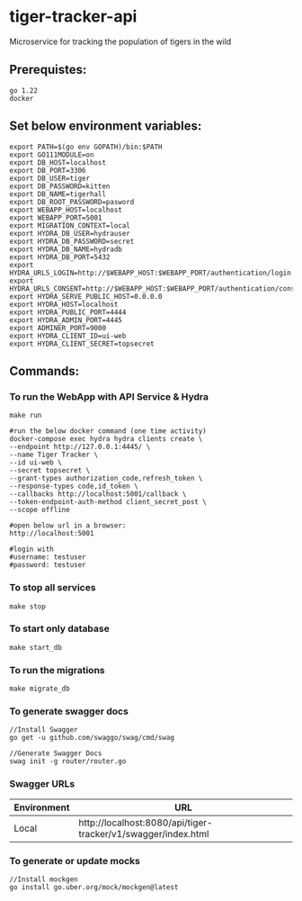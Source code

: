 # tiger-tracker-api
Microservice for tracking the population of tigers in the wild

## Prerequistes:
    go 1.22
    docker

## Set below environment variables:
    export PATH=$(go env GOPATH)/bin:$PATH
    export GO111MODULE=on
    export DB_HOST=localhost
    export DB_PORT=3306
    export DB_USER=tiger
    export DB_PASSWORD=kitten
    export DB_NAME=tigerhall
    export DB_ROOT_PASSWORD=pasword
    export WEBAPP_HOST=localhost
    export WEBAPP_PORT=5001
    export MIGRATION_CONTEXT=local
    export HYDRA_DB_USER=hydrauser
    export HYDRA_DB_PASSWORD=secret
    export HYDRA_DB_NAME=hydradb
    export HYDRA_DB_PORT=5432
    export HYDRA_URLS_LOGIN=http://$WEBAPP_HOST:$WEBAPP_PORT/authentication/login
    export HYDRA_URLS_CONSENT=http://$WEBAPP_HOST:$WEBAPP_PORT/authentication/consent
    export HYDRA_SERVE_PUBLIC_HOST=0.0.0.0
    export HYDRA_HOST=localhost
    export HYDRA_PUBLIC_PORT=4444
    export HYDRA_ADMIN_PORT=4445
    export ADMINER_PORT=9000
    export HYDRA_CLIENT_ID=ui-web
    export HYDRA_CLIENT_SECRET=topsecret
    

## Commands:

### To run the WebApp with API Service & Hydra
    make run

    #run the below docker command (one time activity)
    docker-compose exec hydra hydra clients create \
    --endpoint http://127.0.0.1:4445/ \
    --name Tiger Tracker \
    --id ui-web \
    --secret topsecret \
    --grant-types authorization_code,refresh_token \
    --response-types code,id_token \
    --callbacks http://localhost:5001/callback \
    --token-endpoint-auth-method client_secret_post \
    --scope offline

    #open below url in a browser:
    http://localhost:5001

    #login with
    #username: testuser
    #password: testuser

### To stop all services
    make stop

### To start only database
    make start_db

### To run the migrations
    make migrate_db


### To generate swagger docs
    //Install Swagger
    go get -u github.com/swaggo/swag/cmd/swag
    
    //Generate Swagger Docs
    swag init -g router/router.go

### Swagger URLs

| Environment | URL                                                           |
|-------------|---------------------------------------------------------------|
| Local       | http://localhost:8080/api/tiger-tracker/v1/swagger/index.html |

### To generate or update mocks
    //Install mockgen
    go install go.uber.org/mock/mockgen@latest

